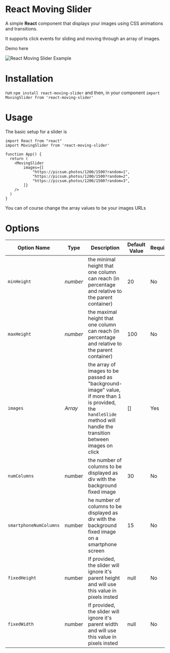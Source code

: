 # React Moving Slider

 A simple **React** component that displays your images using CSS animations and transitions.
 
 It supports click events for sliding and moving through an array of images.

Demo here

![React Moving Slider Example](https://i.ibb.co/py78b0b/react-moving-slider.gif)


# Installation

run `npm install react-moving-slider` and then, in your component `import MovingSlider from 'react-moving-slider'`

# Usage

The basic setup for a slider is
```
import React from "react"
import MovingSlider from 'react-moving-slider'

function App() {
  return (
    <MovingSlider
        images={[
            "https://picsum.photos/1200/1500?random=1",
            "https://picsum.photos/1200/1500?random=2",
            "https://picsum.photos/1200/1500?random=3",
        ]}
    />
  )
}
```
You can of course change the array values to be your images URLs

# Options

Option Name | Type | Description | Default Value | Required
------------ | ------------- | ------------- | ------------- | ------------- 
`minHeight` | *number* | the minimal height that one column can reach (in percentage and relative to the parent container) | 20 | No
`maxHeight` | *number* | the maximal height that one column can reach (in percentage and relative to the parent container)| 100 | No
`images`| *Array* | the array of images to be passed as "background-image" value, if more than 1 is provided, the `handleSlide` method will handle the transition between images on click | [] | Yes
`numColumns`| number | the number of columns to be displayed as div with the background fixed image | 30 | No
`smartphoneNumColumns`| number | he number of columns to be displayed as div with the background fixed image on a smartphone screen | 15 | No
`fixedHeight`| number | If provided, the slider will ignore it's parent height and will use this value in pixels insted | null | No
`fixedWidth`| number | If provided, the slider will ignore it's parent width and will use this value in pixels insted | null | No

